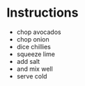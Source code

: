 # Instructions

* chop avocados
* chop onion
* dice chillies
* squeeze lime
* add salt
* and mix well
* serve cold
